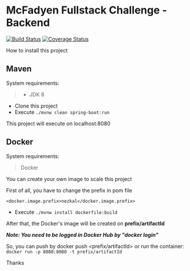 McFadyen Fullstack Challenge - Backend
==========


[![Build Status](https://travis-ci.org/nezkal/mcfadyen.svg?branch=master)](https://travis-ci.org/nezkal/mcfadyen)
[![Coverage Status](https://coveralls.io/repos/github/nezkal/mcfadyen/badge.svg)](https://coveralls.io/github/nezkal/mcfadyen)

How to install this project

## Maven

System requirements:
> * JDK 8

* Clone this project
* Execute ``` ./mvnw clean spring-boot:run ```

This project will execute on localhost:8080

## Docker

System requirements:
> Docker

You can create your own image to scale this project

First of all, you have to change the prefix in pom file

``` <docker.image.prefix>nezkal</docker.image.prefix>  ```

* Execute ``` ./mvnw install dockerfile:build ```

After that, the Docker's image will be created on **prefix/artifactId**

***Note: You need to be logged in Docker Hub by "docker login"***

So, you can push by docker push <prefix/artifactId> or run the container: ``` docker run -p 8080:8080 -t prefix/artifactId ```

Thanks

